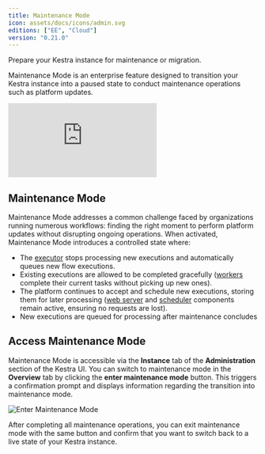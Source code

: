 ```yaml
---
title: Maintenance Mode
icon: assets/docs/icons/admin.svg
editions: ["EE", "Cloud"]
version: "0.21.0"
---
```


Prepare your Kestra instance for maintenance or migration.

Maintenance Mode is an enterprise feature designed to transition your Kestra instance into a paused state to conduct maintenance operations such as platform updates.

<div class="video-container">
  <iframe src="https://www.youtube.com/embed/CyGBCgEEcB0?si=LMS7gbv9uq_5Eb7p" title="YouTube video player" frameborder="0" allow="accelerometer; autoplay; clipboard-write; encrypted-media; gyroscope; picture-in-picture; web-share" referrerpolicy="strict-origin-when-cross-origin" allowfullscreen></iframe>
</div>

## Maintenance Mode

Maintenance Mode addresses a common challenge faced by organizations running numerous workflows: finding the right moment to perform platform updates without disrupting ongoing operations. When activated, Maintenance Mode introduces a controlled state where:

- The [executor](../../07.architecture/04.executor.md) stops processing new executions and automatically queues new flow executions.
- Existing executions are allowed to be completed gracefully ([workers](../../07.architecture/05.worker.md) complete their current tasks without picking up new ones).
- The platform continues to accept and schedule new executions, storing them for later processing ([web server](../../07.architecture/08.webserver.md) and [scheduler](../../07.architecture/06.scheduler.md) components remain active, ensuring no requests are lost).
- New executions are queued for processing after maintenance concludes

## Access Maintenance Mode

Maintenance Mode is accessible via the **Instance** tab of the **Administration** section of the Kestra UI. You can switch to maintenance mode in the **Overview** tab by clicking the **enter maintenance mode** button. This triggers a confirmation prompt and displays information regarding the transition into maintenance mode.

![Enter Maintenance Mode](assets/docs/enterprise/maintenance-mode.png)

After completing all maintenance operations, you can exit maintenance mode with the same button and confirm that you want to switch back to a live state of your Kestra instance.
